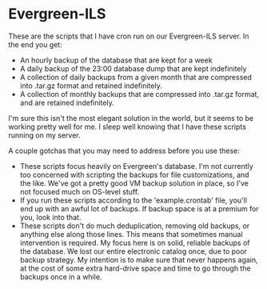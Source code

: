 Evergreen-ILS
=============

These are the scripts that I have cron run on our Evergreen-ILS server.
In the end you get:
* An hourly backup of the database that are kept for a week
* A daily backup of the 23:00 database dump that are kept indefinitely
* A collection of daily backups from a given month that are compressed
  into .tar.gz format and retained indefinitely.
* A collection of monthly backups that are compressed into .tar.gz format,
  and are retained indefinitely.

I'm sure this isn't the most elegant solution in the world, but it seems
to be working pretty well for me. I sleep well knowing that I have these
scripts running on my server.

A couple gotchas that you may need to address before you use these:
* These scripts focus heavily on Evergreen's database. I'm not currently
  too concerned with scripting the backups for file customizations, and
  the like. We've got a pretty good VM backup solution in place, so I've
  not focused much on OS-level stuff.
* If you run these scripts according to the 'example.crontab' file, you'll
  end up with an awful lot of backups. If backup space is at a premium
  for you, look into that.
* These scripts don't do much deduplication, removing old backups, or
  anything else along those lines. This means that sometimes manual
  intervention is required. My focus here is on solid, reliable
  backups of the database. We lost our entire electronic catalog once,
  due to poor backup strategy. My intention is to make sure that never
  happens again, at the cost of some extra hard-drive space and time to
  go through the backups once in a while.
